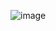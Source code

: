 ![image](https://github.com/bs08x/Base64-EncodeDecoder/assets/68190921/c5dae31e-aead-445c-be0a-1dc0327fa504)
